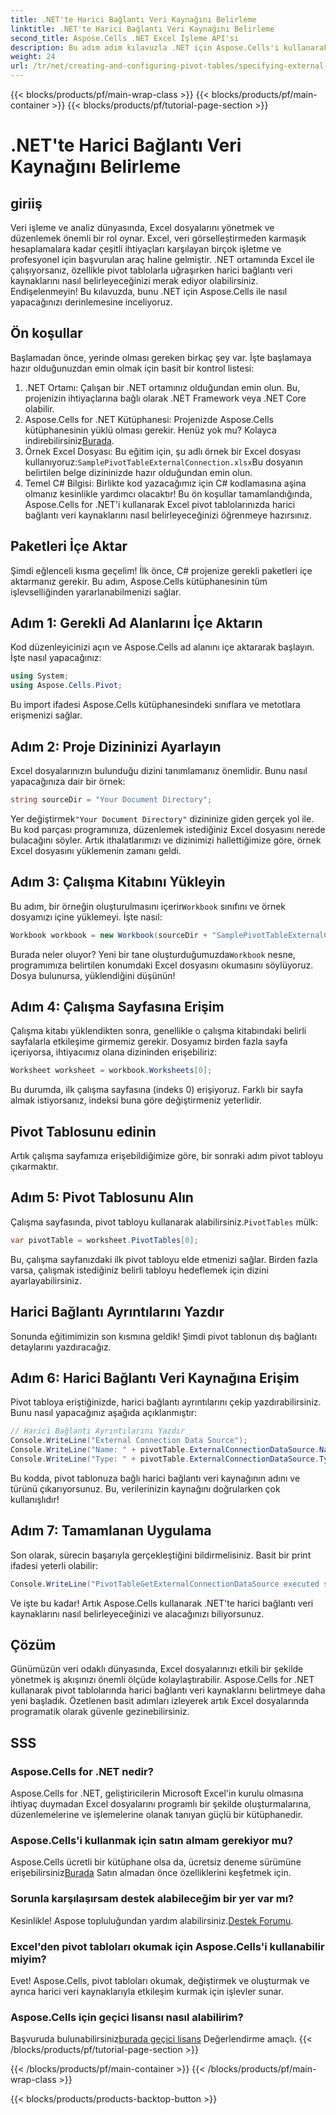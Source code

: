 ```yaml
---
title: .NET'te Harici Bağlantı Veri Kaynağını Belirleme
linktitle: .NET'te Harici Bağlantı Veri Kaynağını Belirleme
second_title: Aspose.Cells .NET Excel İşleme API'si
description: Bu adım adım kılavuzla .NET için Aspose.Cells'i kullanarak Excel pivot tablolarında harici bağlantı veri kaynaklarının nasıl belirleneceğini öğrenin. .NET geliştiricileri için mükemmeldir.
weight: 24
url: /tr/net/creating-and-configuring-pivot-tables/specifying-external-connection-data-source/
---
```


{{< blocks/products/pf/main-wrap-class >}}
{{< blocks/products/pf/main-container >}}
{{< blocks/products/pf/tutorial-page-section >}}

# .NET'te Harici Bağlantı Veri Kaynağını Belirleme

## giriiş
Veri işleme ve analiz dünyasında, Excel dosyalarını yönetmek ve düzenlemek önemli bir rol oynar. Excel, veri görselleştirmeden karmaşık hesaplamalara kadar çeşitli ihtiyaçları karşılayan birçok işletme ve profesyonel için başvurulan araç haline gelmiştir. .NET ortamında Excel ile çalışıyorsanız, özellikle pivot tablolarla uğraşırken harici bağlantı veri kaynaklarını nasıl belirleyeceğinizi merak ediyor olabilirsiniz. Endişelenmeyin! Bu kılavuzda, bunu .NET için Aspose.Cells ile nasıl yapacağınızı derinlemesine inceliyoruz. 
## Ön koşullar
Başlamadan önce, yerinde olması gereken birkaç şey var. İşte başlamaya hazır olduğunuzdan emin olmak için basit bir kontrol listesi:
1. .NET Ortamı: Çalışan bir .NET ortamınız olduğundan emin olun. Bu, projenizin ihtiyaçlarına bağlı olarak .NET Framework veya .NET Core olabilir.
2.  Aspose.Cells for .NET Kütüphanesi: Projenizde Aspose.Cells kütüphanesinin yüklü olması gerekir. Henüz yok mu? Kolayca indirebilirsiniz[Burada](https://releases.aspose.com/cells/net/).
3. Örnek Excel Dosyası: Bu eğitim için, şu adlı örnek bir Excel dosyası kullanıyoruz:`SamplePivotTableExternalConnection.xlsx`Bu dosyanın belirtilen belge dizininizde hazır olduğundan emin olun.
4. Temel C# Bilgisi: Birlikte kod yazacağımız için C# kodlamasına aşina olmanız kesinlikle yardımcı olacaktır!
Bu ön koşullar tamamlandığında, Aspose.Cells for .NET'i kullanarak Excel pivot tablolarınızda harici bağlantı veri kaynaklarını nasıl belirleyeceğinizi öğrenmeye hazırsınız.
## Paketleri İçe Aktar
Şimdi eğlenceli kısma geçelim! İlk önce, C# projenize gerekli paketleri içe aktarmanız gerekir. Bu adım, Aspose.Cells kütüphanesinin tüm işlevselliğinden yararlanabilmenizi sağlar.
## Adım 1: Gerekli Ad Alanlarını İçe Aktarın
Kod düzenleyicinizi açın ve Aspose.Cells ad alanını içe aktararak başlayın. İşte nasıl yapacağınız:
```csharp
using System;
using Aspose.Cells.Pivot;
```
Bu import ifadesi Aspose.Cells kütüphanesindeki sınıflara ve metotlara erişmenizi sağlar.
## Adım 2: Proje Dizininizi Ayarlayın
Excel dosyalarınızın bulunduğu dizini tanımlamanız önemlidir. Bunu nasıl yapacağınıza dair bir örnek:
```csharp
string sourceDir = "Your Document Directory";
```
 Yer değiştirmek`"Your Document Directory"` dizininize giden gerçek yol ile. Bu kod parçası programınıza, düzenlemek istediğiniz Excel dosyasını nerede bulacağını söyler.
Artık ithalatlarımızı ve dizinimizi hallettiğimize göre, örnek Excel dosyasını yüklemenin zamanı geldi.
## Adım 3: Çalışma Kitabını Yükleyin
 Bu adım, bir örneğin oluşturulmasını içerir`Workbook` sınıfını ve örnek dosyamızı içine yüklemeyi. İşte nasıl:
```csharp
Workbook workbook = new Workbook(sourceDir + "SamplePivotTableExternalConnection.xlsx");
```
 Burada neler oluyor? Yeni bir tane oluşturduğumuzda`Workbook` nesne, programımıza belirtilen konumdaki Excel dosyasını okumasını söylüyoruz. Dosya bulunursa, yüklendiğini düşünün!
## Adım 4: Çalışma Sayfasına Erişim
Çalışma kitabı yüklendikten sonra, genellikle o çalışma kitabındaki belirli sayfalarla etkileşime girmemiz gerekir. Dosyamız birden fazla sayfa içeriyorsa, ihtiyacımız olana dizininden erişebiliriz:
```csharp
Worksheet worksheet = workbook.Worksheets[0];
```
Bu durumda, ilk çalışma sayfasına (indeks 0) erişiyoruz. Farklı bir sayfa almak istiyorsanız, indeksi buna göre değiştirmeniz yeterlidir.
## Pivot Tablosunu edinin
Artık çalışma sayfamıza erişebildiğimize göre, bir sonraki adım pivot tabloyu çıkarmaktır.
## Adım 5: Pivot Tablosunu Alın
 Çalışma sayfasında, pivot tabloyu kullanarak alabilirsiniz.`PivotTables` mülk:
```csharp
var pivotTable = worksheet.PivotTables[0];
```
Bu, çalışma sayfanızdaki ilk pivot tabloyu elde etmenizi sağlar. Birden fazla varsa, çalışmak istediğiniz belirli tabloyu hedeflemek için dizini ayarlayabilirsiniz.
## Harici Bağlantı Ayrıntılarını Yazdır
Sonunda eğitimimizin son kısmına geldik! Şimdi pivot tablonun dış bağlantı detaylarını yazdıracağız.
## Adım 6: Harici Bağlantı Veri Kaynağına Erişim
Pivot tabloya eriştiğinizde, harici bağlantı ayrıntılarını çekip yazdırabilirsiniz. Bunu nasıl yapacağınız aşağıda açıklanmıştır:
```csharp
// Harici Bağlantı Ayrıntılarını Yazdır
Console.WriteLine("External Connection Data Source");
Console.WriteLine("Name: " + pivotTable.ExternalConnectionDataSource.Name);
Console.WriteLine("Type: " + pivotTable.ExternalConnectionDataSource.Type);
```
Bu kodda, pivot tablonuza bağlı harici bağlantı veri kaynağının adını ve türünü çıkarıyorsunuz. Bu, verilerinizin kaynağını doğrularken çok kullanışlıdır!
## Adım 7: Tamamlanan Uygulama
Son olarak, sürecin başarıyla gerçekleştiğini bildirmelisiniz. Basit bir print ifadesi yeterli olabilir:
```csharp
Console.WriteLine("PivotTableGetExternalConnectionDataSource executed successfully.");
```
Ve işte bu kadar! Artık Aspose.Cells kullanarak .NET'te harici bağlantı veri kaynaklarını nasıl belirleyeceğinizi ve alacağınızı biliyorsunuz.
## Çözüm
Günümüzün veri odaklı dünyasında, Excel dosyalarınızı etkili bir şekilde yönetmek iş akışınızı önemli ölçüde kolaylaştırabilir. Aspose.Cells for .NET kullanarak pivot tablolarında harici bağlantı veri kaynaklarını belirtmeye daha yeni başladık. Özetlenen basit adımları izleyerek artık Excel dosyalarında programatik olarak güvenle gezinebilirsiniz.
## SSS
### Aspose.Cells for .NET nedir?  
Aspose.Cells for .NET, geliştiricilerin Microsoft Excel'in kurulu olmasına ihtiyaç duymadan Excel dosyalarını programlı bir şekilde oluşturmalarına, düzenlemelerine ve işlemelerine olanak tanıyan güçlü bir kütüphanedir.
### Aspose.Cells'i kullanmak için satın almam gerekiyor mu?  
 Aspose.Cells ücretli bir kütüphane olsa da, ücretsiz deneme sürümüne erişebilirsiniz[Burada](https://releases.aspose.com/) Satın almadan önce özelliklerini keşfetmek için.
### Sorunla karşılaşırsam destek alabileceğim bir yer var mı?  
 Kesinlikle! Aspose topluluğundan yardım alabilirsiniz.[Destek Forumu](https://forum.aspose.com/c/cells/9).
### Excel'den pivot tabloları okumak için Aspose.Cells'i kullanabilir miyim?  
Evet! Aspose.Cells, pivot tabloları okumak, değiştirmek ve oluşturmak ve ayrıca harici veri kaynaklarıyla etkileşim kurmak için işlevler sunar.
### Aspose.Cells için geçici lisansı nasıl alabilirim?  
 Başvuruda bulunabilirsiniz[burada geçici lisans](https://purchase.aspose.com/temporary-license/) Değerlendirme amaçlı.
{{< /blocks/products/pf/tutorial-page-section >}}

{{< /blocks/products/pf/main-container >}}
{{< /blocks/products/pf/main-wrap-class >}}

{{< blocks/products/products-backtop-button >}}
